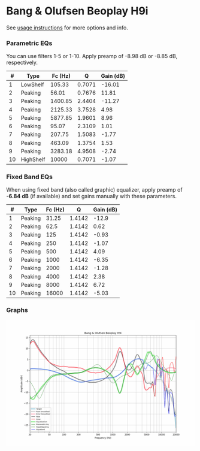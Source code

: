 # Bang & Olufsen Beoplay H9i
See [usage instructions](https://github.com/jaakkopasanen/AutoEq#usage) for more options and info.

### Parametric EQs
You can use filters 1-5 or 1-10. Apply preamp of -8.98 dB or -8.85 dB, respectively.

|   # | Type      |   Fc (Hz) |      Q |   Gain (dB) |
|-----|-----------|-----------|--------|-------------|
|   1 | LowShelf  |    105.33 | 0.7071 |      -16.01 |
|   2 | Peaking   |     56.01 | 0.7676 |       11.81 |
|   3 | Peaking   |   1400.85 | 2.4404 |      -11.27 |
|   4 | Peaking   |   2125.33 | 3.7528 |        4.98 |
|   5 | Peaking   |   5877.85 | 1.9601 |        8.96 |
|   6 | Peaking   |     95.07 | 2.3109 |        1.01 |
|   7 | Peaking   |    207.75 | 1.5083 |       -1.77 |
|   8 | Peaking   |    463.09 | 1.3754 |        1.53 |
|   9 | Peaking   |   3283.18 | 4.9508 |       -2.74 |
|  10 | HighShelf |  10000    | 0.7071 |       -1.07 |

### Fixed Band EQs
When using fixed band (also called graphic) equalizer, apply preamp of **-6.84 dB** (if available) and set gains manually with these parameters.

|   # | Type    |   Fc (Hz) |      Q |   Gain (dB) |
|-----|---------|-----------|--------|-------------|
|   1 | Peaking |     31.25 | 1.4142 |      -12.9  |
|   2 | Peaking |     62.5  | 1.4142 |        0.62 |
|   3 | Peaking |    125    | 1.4142 |       -0.93 |
|   4 | Peaking |    250    | 1.4142 |       -1.07 |
|   5 | Peaking |    500    | 1.4142 |        4.09 |
|   6 | Peaking |   1000    | 1.4142 |       -6.35 |
|   7 | Peaking |   2000    | 1.4142 |       -1.28 |
|   8 | Peaking |   4000    | 1.4142 |        2.38 |
|   9 | Peaking |   8000    | 1.4142 |        6.72 |
|  10 | Peaking |  16000    | 1.4142 |       -5.03 |

### Graphs
![](./Bang%20&%20Olufsen%20Beoplay%20H9i.png)
